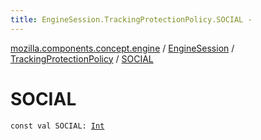 ```yaml
---
title: EngineSession.TrackingProtectionPolicy.SOCIAL - 
---
```


[mozilla.components.concept.engine](../../index.html) / [EngineSession](../index.html) / [TrackingProtectionPolicy](index.html) / [SOCIAL](./-s-o-c-i-a-l.html)

# SOCIAL

`const val SOCIAL: `[`Int`](https://kotlinlang.org/api/latest/jvm/stdlib/kotlin/-int/index.html)